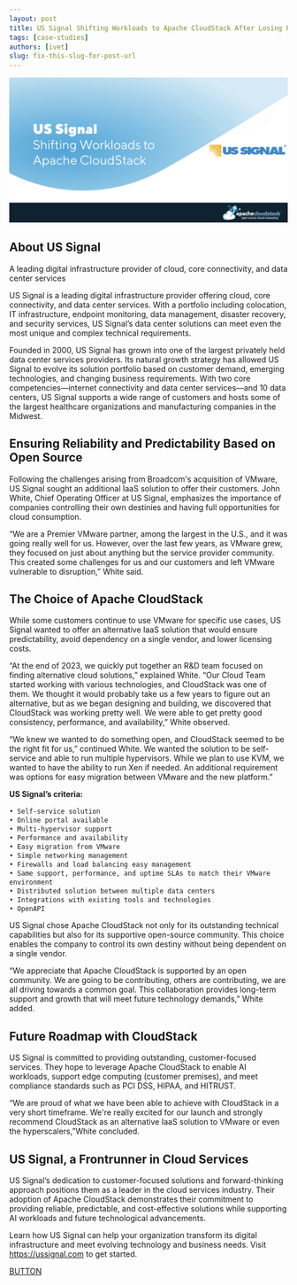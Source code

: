 ```yaml
---
layout: post
title: US Signal Shifting Workloads to Apache CloudStack After Losing Predictability with VMware
tags: [case-studies]
authors: [ivet]
slug: fix-this-slug-for-post-url
---
```


![](Banner.png "Blog Header Image")


## About US Signal

A leading digital infrastructure provider of cloud, core connectivity, and data center services

US Signal is a leading digital infrastructure provider offering cloud,
core connectivity, and data center services. With a portfolio
including colocation, IT infrastructure, endpoint monitoring, data
management, disaster recovery, and security services, US Signal’s data
center solutions can meet even the most unique and complex technical
requirements.

<!-- truncate -->

Founded in 2000, US Signal has grown into one of the largest privately
held data center services providers. Its natural growth strategy has
allowed US Signal to evolve its solution portfolio based on customer
demand, emerging technologies, and changing business
requirements. With two core competencies—internet connectivity and
data center services—and 10 data centers, US Signal supports a wide
range of customers and hosts some of the largest healthcare
organizations and manufacturing companies in the Midwest.

## Ensuring Reliability and Predictability Based on Open Source 

Following the challenges arising from Broadcom's acquisition of
VMware, US Signal sought an additional IaaS solution to offer their
customers. John White, Chief Operating Officer at US Signal,
emphasizes the importance of companies controlling their own destinies
and having full opportunities for cloud consumption.

“We are a Premier VMware partner, among the largest in the U.S., and
it was going really well for us. However, over the last few years, as
VMware grew, they focused on just about anything but the service
provider community. This created some challenges for us and our
customers and left VMware vulnerable to disruption,” White said.

## The Choice of Apache CloudStack

While some customers continue to use VMware for specific use cases, US
Signal wanted to offer an alternative IaaS solution that would ensure
predictability, avoid dependency on a single vendor, and lower
licensing costs.

“At the end of 2023, we quickly put together an R&D team focused on
finding alternative cloud solutions,” explained White. “Our Cloud Team
started working with various technologies, and CloudStack was one of
them. We thought it would probably take us a few years to figure out
an alternative, but as we began designing and building, we discovered
that CloudStack was working pretty well. We were able to get pretty
good consistency, performance, and availability,” White observed.

“We knew we wanted to do something open, and CloudStack seemed to be
the right fit for us,” continued White. We wanted the solution to be
self-service and able to run multiple hypervisors. While we plan to
use KVM, we wanted to have the ability to run Xen if needed. An
additional requirement was options for easy migration between VMware
and the new platform.”


__US Signal’s criteria:__

    • Self-service solution
    • Online portal available
    • Multi-hypervisor support
    • Performance and availability
    • Easy migration from VMware
    • Simple networking management
    • Firewalls and load balancing easy management
    • Same support, performance, and uptime SLAs to match their VMware environment
    • Distributed solution between multiple data centers
    • Integrations with existing tools and technologies
    • OpenAPI

US Signal chose Apache CloudStack not only for its outstanding
technical capabilities but also for its supportive open-source
community. This choice enables the company to control its own destiny
without being dependent on a single vendor.

“We appreciate that Apache CloudStack is supported by an open
community. We are going to be contributing, others are contributing,
we are all driving towards a common goal. This collaboration provides
long-term support and growth that will meet future technology
demands,” White added.


## Future Roadmap with CloudStack

US Signal is committed to providing outstanding, customer-focused
services. They hope to leverage Apache CloudStack to enable AI
workloads, support edge computing (customer premises), and meet
compliance standards such as PCI DSS, HIPAA, and HITRUST.

“We are proud of what we have been able to achieve with CloudStack in
a very short timeframe. We're really excited for our launch and
strongly recommend CloudStack as an alternative IaaS solution to
VMware or even the hyperscalers,”White concluded.

## US Signal, a Frontrunner in Cloud Services


US Signal’s dedication to customer-focused solutions and
forward-thinking approach positions them as a leader in the cloud
services industry. Their adoption of Apache CloudStack demonstrates
their commitment to providing reliable, predictable, and
cost-effective solutions while supporting AI workloads and future
technological advancements.

Learn how US Signal can help your organization transform its digital infrastructure and meet evolving technology and business needs. Visit https://ussignal.com to get started.

<a class="button button--primary" href="https://cloudstack.apache.org/" target="_blank">BUTTON</a>
